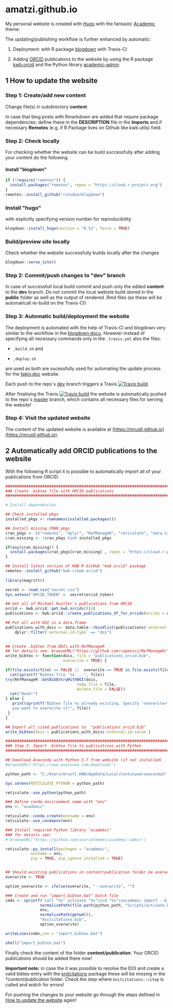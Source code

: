 # amatzi.github.io

My personal website is created with [Hugo](https://gohugo.io/) with the fantastic
[Academic](https://sourcethemes.com/academic/) theme. 

The updating/publishing workflow is further enhanced by automatic: 

1. Deployment: with R package [blogdown](https://github.com/rstudio/blogdown) 
with Travis-CI

2. Adding [ORCID](https://orcid.org/) publications to the website by using the R 
package [kwb.orcid](https://github.com/kwb-r/kwb.orcid) and the Python library 
[academic-admin](https://github.com/sourcethemes/academic-admin)


## 1 How to update the website

### Step 1: Create/add new content

Change file(s) in subdirectory ***content***.

In case that blog posts with Rmarkdown are added that require package dependencies:
define these in the **DESCRIPTION** file in the **Imports** and if necessary 
**Remotes** (e.g. if R Package lives on Github like kwb.utils) field.

### Step 2: Check locally

For checking whether the website can be build successfully after adding your 
content do the following

#### Install "blogdown"
```r
if (!require("remotes")) {
  install.packages("remotes", repos = "https://cloud.r-project.org")
}
remotes::install_github("rstudio/blogdown")
```
### Install "hugo" 

with explicitly specifying version number for reproducibility

```r
blogdown::install_hugo(version = "0.52", force = TRUE)
```

### Build/preview site locally

Check whether the website successfully builds locally after the changes

```r
blogdown::serve_site()
```

### Step 2: Commit/push changes to "dev" branch

In case of successfull local build commit and push only the added **content** 
to the **dev** branch. Do not commit the local webiste build stored in the 
**public** folder as well as the output of rendered .Rmd files (as these will 
be automaticall re-build on the Travis-CI)

### Step 3: Automatic build/deployment the website

The deployment is automated with the help of Travis-CI and blogdown very similar to 
the workflow in the [blogdown docu](https://bookdown.org/yihui/blogdown/travis-github.html). 
However instead of specifying all necessary commands only in the `.travis.yml` 
also the files: 

- `_build.sh` and 

- `_deploy.sh` 

are used as both are sucessfully used for automating the update process 
for the [fakin.doc](https://github.com/kwb-r/fakin.doc) website. 

Each push to the repo`s [dev](https://github.com/mrustl/mrustl.github.io/tree/dev) 
branch triggers a Travis [![Travis build](https://travis-ci.org/mrustl/mrustl.github.io.svg?branch=dev)](https://travis-ci.org/mrustl/mrustl.github.io). 

After finalising the Travis [![Travis build](https://travis-ci.org/mrustl/mrustl.github.io.svg?branch=dev)](https://travis-ci.org/mrustl/mrustl.github.io) the website is automatically pushed to the 
repo`s [master](https://github.com/mrustl/mrustl.github.io/tree/master) branch,
which contains all necessary files for serving the website!

### Step 4: Visit the updated website

The content of the updated website is available at [https://mrustl.github.io](https://mrustl.github.io).



## 2 Automatically add ORCID publications to the website

With the following R script it is possible to automatically import all of your 
publications from ORCID:


```r
###############################################################################
### Create .bibtex file with ORCID publications
###############################################################################

# Install dependencies

## Check installed pkgs
installed_pkgs <- rownames(installed.packages())

## Install missing CRAN pkgs
cran_pkgs <- c("remotes", "dplyr", "RefManageR", "reticulate", "data.table")
cran_missing <- !cran_pkgs %in% installed_pkgs

if(any(cran_missing)) {
  install.packages(cran_pkgs[cran_missing] , repos = "https://cloud.r-project.org")
}

## Install latest version of KWB-R GitHub "kwb.orcid" package
remotes::install_github("kwb-r/kwb.orcid")
  
library(magrittr)

secret <- read.csv("secret.csv")
Sys.setenv("ORCID_TOKEN" =  secret$orcid_token)

## Get all of Michael Rustler`s publications from ORCID
orcid <- kwb.orcid::get_kwb_orcids()[4]
publications <- kwb.orcid::create_publications_df_for_orcids(orcids = orcid)

## Put all with DOI in a data.frame 
publications_with_dois <- data.table::rbindlist(publications$`external-ids.external-id`) %>%  
    dplyr::filter(`external-id-type` == "doi")
  

## Create .bibtex from DOIs with RefManageR
## for details see: browseURL("https://github.com/ropensci/RefManageR/")
write_bibtex <- function(dois, file = "publications_orcid.bib", 
                         overwrite = TRUE) {

if(file.exists(file) == FALSE ||  overwrite == TRUE && file.exists(file))  {
  cat(sprintf("Bibtex file '%s'...", file))  
try(RefManageR::GetBibEntryWithDOI(dois,
                               temp.file = file, 
                               delete.file = FALSE))
  cat("Done!")
} else {
   print(sprintf("Bibtex file %s already existing. Specify 'overwrite=TRUE' if 
   you want to overwrite it!", file))
 }
}

## Export all cited publications to  "publications_orcid.bib"
write_bibtex(dois = publications_with_dois$`external-id-value`)

###############################################################################
### Step 2: Import .bibtex file to publications with Python 
###############################################################################

## Download Anaconda with Python 3.7 from website (if not installed)
#browseURL("https://www.anaconda.com/download/")

python_path <- "C:/Users/mrustl.KWB/AppData/Local/Continuum/anaconda3"

Sys.setenv(RETICULATE_PYTHON = python_path)

reticulate::use_python(python_path)

### Define conda environment name with "env"
env <- "academic"

reticulate::conda_create(envname = env)
reticulate::use_condaenv(env)

### Install required Python library "academic" 
### for details see:
# browseURL("https://github.com/sourcethemes/academic-admin")

reticulate::py_install(packages = "academic", 
           envname = env, 
           pip = TRUE, pip_ignore_installed = TRUE) 


## Should existing publications in content/publication folder be overwritten?
overwrite <- TRUE

option_overwrite <- ifelse(overwrite, "--overwrite", "")

### Create and run "import_bibtex.bat" batch file
cmds <- sprintf('call "%s" activate "%s"\ncd "%s"\nacademic import --bibtex "%s"  %s', 
               normalizePath(file.path(python_path, "Scripts/activate.bat")), 
               env,
               normalizePath(getwd()),
               "knitcitations.bib",
               option_overwrite)

writeLines(cmds,con = "import_bibtex.bat")

shell("import_bibtex.bat")

```

Finally check the content of the folder **content/publication**. Your 
ORCID publications should be added there now! 

**Important note:** in case the it was possible to resolve the DOI and create a
valid bibtex entry with the
[knitcitations](https://github.com/cboettig/knitcitations) package these will be
missing in the **content/publication* folder. Check the step where
`knitcitations::citep` is called and watch for errors!

For pushing the changes to your website go through the steps defined in 
[How to update the website](#1-how-to-update-the-website) again!
